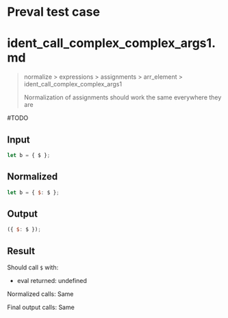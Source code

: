 # Preval test case

# ident_call_complex_complex_args1.md

> normalize > expressions > assignments > arr_element > ident_call_complex_complex_args1
>
> Normalization of assignments should work the same everywhere they are

#TODO

## Input

`````js filename=intro
let b = { $ };
`````

## Normalized

`````js filename=intro
let b = { $: $ };
`````

## Output

`````js filename=intro
({ $: $ });
`````

## Result

Should call `$` with:
 - eval returned: undefined

Normalized calls: Same

Final output calls: Same
